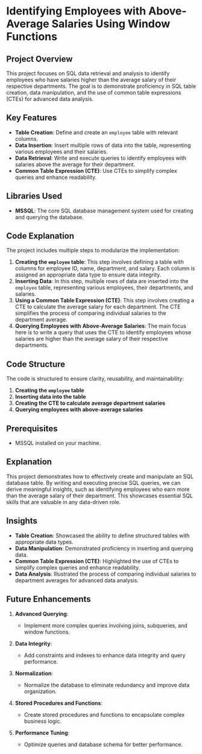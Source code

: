 # Identifying Employees with Above-Average Salaries Using Window Functions

## Project Overview  
This project focuses on SQL data retrieval and analysis to identify employees who have salaries higher than the average salary of their respective departments. The goal is to demonstrate proficiency in SQL table creation, data manipulation, and the use of common table expressions (CTEs) for advanced data analysis.

## Key Features  
- **Table Creation**: Define and create an `employee` table with relevant columns.
- **Data Insertion**: Insert multiple rows of data into the table, representing various employees and their salaries.
- **Data Retrieval**: Write and execute queries to identify employees with salaries above the average for their department.
- **Common Table Expression (CTE)**: Use CTEs to simplify complex queries and enhance readability.

## Libraries Used  
- **MSSQL**: The core SQL database management system used for creating and querying the database.

## Code Explanation  
The project includes multiple steps to modularize the implementation:
1. **Creating the `employee` table**: This step involves defining a table with columns for employee ID, name, department, and salary. Each column is assigned an appropriate data type to ensure data integrity.
2. **Inserting Data**: In this step, multiple rows of data are inserted into the `employee` table, representing various employees, their departments, and salaries.
3. **Using a Common Table Expression (CTE)**: This step involves creating a CTE to calculate the average salary for each department. The CTE simplifies the process of comparing individual salaries to the department average.
4. **Querying Employees with Above-Average Salaries**: The main focus here is to write a query that uses the CTE to identify employees whose salaries are higher than the average salary of their respective departments.

## Code Structure  
The code is structured to ensure clarity, reusability, and maintainability:
1. **Creating the `employee` table**
2. **Inserting data into the table**
3. **Creating the CTE to calculate average department salaries**
4. **Querying employees with above-average salaries**

## Prerequisites  
- MSSQL installed on your machine.

## Explanation  
This project demonstrates how to effectively create and manipulate an SQL database table. By writing and executing precise SQL queries, we can derive meaningful insights, such as identifying employees who earn more than the average salary of their department. This showcases essential SQL skills that are valuable in any data-driven role.

## Insights  
- **Table Creation**: Showcased the ability to define structured tables with appropriate data types.
- **Data Manipulation**: Demonstrated proficiency in inserting and querying data.
- **Common Table Expression (CTE)**: Highlighted the use of CTEs to simplify complex queries and enhance readability.
- **Data Analysis**: Illustrated the process of comparing individual salaries to department averages for advanced data analysis.

## Future Enhancements

1. **Advanced Querying**:
   - Implement more complex queries involving joins, subqueries, and window functions.

2. **Data Integrity**:
   - Add constraints and indexes to enhance data integrity and query performance.

3. **Normalization**:
   - Normalize the database to eliminate redundancy and improve data organization.

4. **Stored Procedures and Functions**:
   - Create stored procedures and functions to encapsulate complex business logic.

5. **Performance Tuning**:
   - Optimize queries and database schema for better performance.

